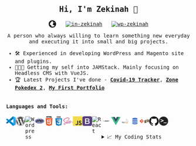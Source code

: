 <samp>
<h2 align="center">Hi, I'm Zekinah 👋</h2>
<p align="center">
<a href="https://www.zekinahlecaros.com/" target="blank"><img align="center" src=https://raw.githubusercontent.com/iconic/open-iconic/master/svg/globe.svg alt="zekinalecaros.com" height="20" width="20" /></a>
&emsp;
<a href="https://ph.linkedin.com/in/zekinah" target="blank"><img align="center" src=https://cdn.jsdelivr.net/npm/simple-icons@3.0.1/icons/linkedin.svg alt="in-zekinah" height="20" width="20" /></a>
  &emsp;
<a href="https://profiles.wordpress.org/zekinah/" target="blank"><img align="center" src=https://cdn.jsdelivr.net/npm/simple-icons@3.0.1/icons/wordpress.svg alt="wp-zekinah" height="20" width="20" /></a>
</p>
<p align="center">
A person who always willing to learn something new everyday and executing it into small and big projects.
</p>

- 🛠 Experienced in developing WordPress and Magento site and plugins.
- 👩🏻‍💻 Getting my self into JAMStack. Mainly focusing on Headless CMS with VueJS.
- 🏆 Latest Projects I've done - **[Covid-19 Tracker](https://github.com/zekinah/pandemiccovid-19)**, **[Zone Pokedex 2](https://github.com/zekinah/zone-pokedex2)**, **[My First Portfolio](https://github.com/zekinah/iamzekinah)** 
<br><br>

#### Languages and Tools:

<img align="left" alt="Visual Studio Code" width="26px" src="https://raw.githubusercontent.com/github/explore/80688e429a7d4ef2fca1e82350fe8e3517d3494d/topics/visual-studio-code/visual-studio-code.png" />
<img align="left" alt="Wordpress" width="26px" src="https://raw.githubusercontent.com/github/explore/80688e429a7d4ef2fca1e82350fe8e3517d3494d/topics/wordpress/wordpress.png" />
<img align="left" alt="Wordpress" width="26px" src="https://avatars.githubusercontent.com/u/168457?s=26" />
<img align="left" alt="PHP" width="26px" src="https://raw.githubusercontent.com/github/explore/80688e429a7d4ef2fca1e82350fe8e3517d3494d/topics/php/php.png" />
<img align="left" alt="HTML5" width="26px" src="https://raw.githubusercontent.com/github/explore/80688e429a7d4ef2fca1e82350fe8e3517d3494d/topics/html/html.png" />
<img align="left" alt="CSS3" width="26px" src="https://raw.githubusercontent.com/github/explore/80688e429a7d4ef2fca1e82350fe8e3517d3494d/topics/css/css.png" />
<img align="left" alt="Sass" width="26px" src="https://raw.githubusercontent.com/github/explore/80688e429a7d4ef2fca1e82350fe8e3517d3494d/topics/sass/sass.png" />
<img align="left" alt="JavaScript" width="26px" src="https://raw.githubusercontent.com/github/explore/80688e429a7d4ef2fca1e82350fe8e3517d3494d/topics/javascript/javascript.png" />
<img align="left" alt="React" width="26px" src="https://raw.githubusercontent.com/github/explore/80688e429a7d4ef2fca1e82350fe8e3517d3494d/topics/bootstrap/bootstrap.png" />
<img align="left" alt="React" width="26px" src="https://avatars.githubusercontent.com/u/22138497?s=26" />
<img align="left" alt="JavaScript" width="26px" src="https://raw.githubusercontent.com/github/explore/80688e429a7d4ef2fca1e82350fe8e3517d3494d/topics/jquery/jquery.png" />
<img align="left" alt="React" width="26px" src="https://raw.githubusercontent.com/github/explore/80688e429a7d4ef2fca1e82350fe8e3517d3494d/topics/vue/vue.png" />
<img align="left" alt="MySQL" width="26px" src="https://raw.githubusercontent.com/github/explore/80688e429a7d4ef2fca1e82350fe8e3517d3494d/topics/mysql/mysql.png" />
<img align="left" alt="SQL" width="26px" src="https://raw.githubusercontent.com/github/explore/80688e429a7d4ef2fca1e82350fe8e3517d3494d/topics/sql/sql.png" />
<img align="left" alt="Git" width="26px" src="https://raw.githubusercontent.com/github/explore/80688e429a7d4ef2fca1e82350fe8e3517d3494d/topics/git/git.png" />
<img align="left" alt="GitHub" width="26px" src="https://raw.githubusercontent.com/github/explore/78df643247d429f6cc873026c0622819ad797942/topics/github/github.png" />
<img align="left" alt="Terminal" width="26px" src="https://raw.githubusercontent.com/github/explore/80688e429a7d4ef2fca1e82350fe8e3517d3494d/topics/terminal/terminal.png" />


<br><br>

<details>
    <summary>📈 My Coding Stats</summary>

<!--START_SECTION:waka-->
![Code Time](http://img.shields.io/badge/Code%20Time-3%2C778%20hrs%2049%20mins-blue)

**🐱 My GitHub Data** 

> 📦 190.7 kB Used in GitHub's Storage 
 > 
> 🏆 36 Contributions in the Year 2024
 > 
> 🚫 Not Opted to Hire
 > 
> 📜 30 Public Repositories 
 > 
> 🔑 38 Private Repositories 
 > 
**I'm a Night 🦉** 

```text
🌞 Morning                401 commits         ██░░░░░░░░░░░░░░░░░░░░░░░   07.07 % 
🌆 Daytime                1714 commits        ████████░░░░░░░░░░░░░░░░░   30.23 % 
🌃 Evening                2305 commits        ██████████░░░░░░░░░░░░░░░   40.65 % 
🌙 Night                  1250 commits        ██████░░░░░░░░░░░░░░░░░░░   22.05 % 
```
📅 **I'm Most Productive on Sunday** 

```text
Monday                   672 commits         ███░░░░░░░░░░░░░░░░░░░░░░   11.85 % 
Tuesday                  622 commits         ███░░░░░░░░░░░░░░░░░░░░░░   10.97 % 
Wednesday                700 commits         ███░░░░░░░░░░░░░░░░░░░░░░   12.35 % 
Thursday                 667 commits         ███░░░░░░░░░░░░░░░░░░░░░░   11.76 % 
Friday                   861 commits         ████░░░░░░░░░░░░░░░░░░░░░   15.19 % 
Saturday                 1019 commits        ████░░░░░░░░░░░░░░░░░░░░░   17.97 % 
Sunday                   1129 commits        █████░░░░░░░░░░░░░░░░░░░░   19.91 % 
```


📊 **This Week I Spent My Time On** 

```text
💬 Programming Languages: 
PHP                      22 hrs 18 mins      ██████████████████░░░░░░░   72.32 % 
Blade Template           3 hrs 20 mins       ███░░░░░░░░░░░░░░░░░░░░░░   10.81 % 
JavaScript               3 hrs 19 mins       ███░░░░░░░░░░░░░░░░░░░░░░   10.81 % 
Other                    1 hr 7 mins         █░░░░░░░░░░░░░░░░░░░░░░░░   03.66 % 
CSS                      24 mins             ░░░░░░░░░░░░░░░░░░░░░░░░░   01.31 % 
```

**I Mostly Code in PHP** 

```text
PHP                      37 repos            ███████████████░░░░░░░░░░   60.66 % 
JavaScript               7 repos             ███░░░░░░░░░░░░░░░░░░░░░░   11.48 % 
CSS                      7 repos             ███░░░░░░░░░░░░░░░░░░░░░░   11.48 % 
HTML                     6 repos             ██░░░░░░░░░░░░░░░░░░░░░░░   09.84 % 
Vue                      4 repos             ██░░░░░░░░░░░░░░░░░░░░░░░   06.56 % 
```




 Last Updated on 11/01/2024 17:11:58 UTC
<!--END_SECTION:waka-->
</details>
</samp>
